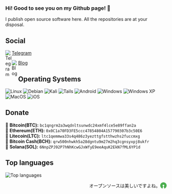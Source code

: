 ### Hi! Good to see you on my Github page! 👋
I publish open source software here. All the repositories are at your disposal.

## Social

[<img align="left" alt="Telegram" style="margin: 0; padding: 0px;" width="20px" src="https://upload.wikimedia.org/wikipedia/commons/5/5c/Telegram_Messenger.png"/>](https://t.me/sata30) <a href="https://t.me/sata30">Telegram</a><br>
<div><a href="https://rodukov.github.io/"><img align="left" alt="Blog" style="margin: 0; padding: 0; background: white" width="20px" src="https://upload.wikimedia.org/wikipedia/commons/3/39/Logo_newspaper_blue.svg"/></a> <a href="https://rodukov.github.io/">Blog</a></div>

## Operating Systems
![Linux](https://img.shields.io/badge/Linux-FCC624?style=flat-square&logo=linux&logoColor=black)
![Debian](https://img.shields.io/badge/Debian-D70A53?style=flat-square&logo=debian&logoColor=white)
![Kali](https://img.shields.io/badge/Kali-268BEE?style=flat-square&logo=kalilinux&logoColor=white)
![Tails](https://img.shields.io/badge/Tails%20-56347C?&style=flat-square&logo=tails&logoColor=white)
![Android](https://img.shields.io/badge/Android-3DDC84?style=flat-square&logo=android&logoColor=white)
![Windows](https://img.shields.io/badge/Windows-0078D6?style=flat-square&logo=windows&logoColor=white)
![Windows XP](https://img.shields.io/badge/Windows%20xp-003399?style=flat-square&logo=windowsxp&logoColor=white)
![MacOS](https://img.shields.io/badge/-MacOS-black?style=flat-square&logo=apple)
![iOS](https://img.shields.io/badge/-iOS-black?style=flat-square&logo=apple)

## Donate
🔸 <strong>Bitcoin(BTC):</strong> `bc1qngrm2a3wqdnltsunwdc24xmf4lce5e89ffan2a`<br>
🔸 <strong>Ethereum(ETH):</strong> `0x0C1a70FD3FE5ccc47854804A157790307b3c50E6`<br>
🔸 <strong>Litecoin(LTC):</strong> `ltc1qemmwa33s4q486z3yezttgfstthwzhs2fuccmxg`<br>
🔸 <strong>Bitcoin Cash(BCH):</strong> `qrw500nhwkh5a28dgntu9m27m2hq3cgnsyxpj8ukfr`<br>
🔸 <strong>Solana(SOL):</strong> `6NnpZPJ92P7hNhKcwGJxWfyE9eeAquK2EkN7fML6YP1d`<br>

## Top languages
![Top languages](https://github-readme-stats.vercel.app/api/top-langs/?username=rodukov&layout=compact&theme=dark)

[<img align="right" alt="Open Source" style="margin: 0; padding: 0; width: 20px; height: 20px;" src="./open-source.png"/>](https://github.com/rodukov) <p align="right">オープンソースは美しいですよね。</p>
